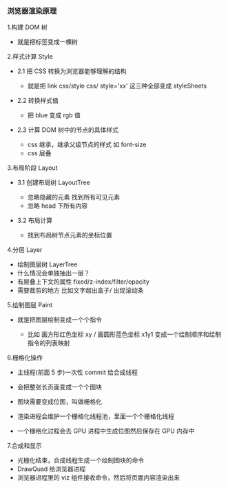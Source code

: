 ### 浏览器渲染原理

1.构建 DOM 树
  - 就是把标签变成一棵树

2.样式计算 Style

  - 2.1 把 CSS 转换为浏览器能够理解的结构
    - 就是把 link css/style css/ style='xx' 这三种全部变成 styleSheets
  - 2.2 转换样式值
    - 把 blue 变成 rgb 值
  - 2.3 计算 DOM 树中的节点的具体样式

    - css 继承，继承父级节点的样式 如 font-size
    - css 层叠

3.布局阶段 Layout

  - 3.1 创建布局树 LayoutTree
    - 忽略隐藏的元素 找到所有可见元素
    - 忽略 head 下所有内容
  - 3.2 布局计算

    - 找到布局树节点元素的坐标位置

4.分层 Layer

  - 绘制图层树 LayerTree
  - 什么情况会单独抽出一层？
  - 有层叠上下文的属性 fixed/z-index/filter/opacity
  - 需要裁剪的地方 比如文字超出盒子/ 出现滚动条

5.绘制图层 Paint

  - 就是把图层绘制变成一个个指令

    - 比如 画方形红色坐标 xy / 画圆形蓝色坐标 x1y1 变成一个绘制顺序和绘制指令的列表映射

6.栅格化操作
  - 主线程(前面 5 步)一次性 commit 给合成线程
  - 会把整张长页面变成一个个图块
  - 图块需要变成位图，叫做栅格化
  - 渲染进程会维护一个栅格化线程池，里面一个个栅格化线程

  - 一个栅格化过程会去 GPU 进程中生成位图然后保存在 GPU 内存中

7.合成和显示
  - 光栅化结束，合成线程生成一个绘制图块的命令 
  - DrawQuad 给浏览器进程
  - 浏览器进程里的 viz 组件接收命令，然后将页面内容渲染出来
